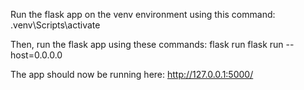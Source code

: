 Run the flask app on the venv environment using this command:
        .venv\Scripts\activate

Then, run the flask app using these commands: 
        flask run 
        flask run --host=0.0.0.0

The app should now be running here: http://127.0.0.1:5000/